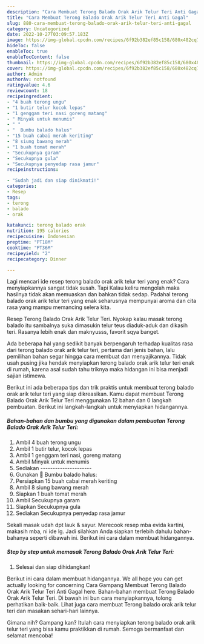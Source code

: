 ```yaml
---
description: "Cara Membuat Terong Balado Orak Arik Telur Teri Anti Gagal"
title: "Cara Membuat Terong Balado Orak Arik Telur Teri Anti Gagal"
slug: 880-cara-membuat-terong-balado-orak-arik-telur-teri-anti-gagal
category: Uncategorized
date: 2022-10-27T03:09:57.183Z
image: https://img-global.cpcdn.com/recipes/6f92b382ef85c158/680x482cq70/terong-balado-orak-arik-telur-teri-foto-resep-utama.jpg
hideToc: false
enableToc: true
enableTocContent: false
thumbnail: https://img-global.cpcdn.com/recipes/6f92b382ef85c158/680x482cq70/terong-balado-orak-arik-telur-teri-foto-resep-utama.jpg
cover: https://img-global.cpcdn.com/recipes/6f92b382ef85c158/680x482cq70/terong-balado-orak-arik-telur-teri-foto-resep-utama.jpg
author: Admin
authorAv: notfound
ratingvalue: 4.6
reviewcount: 18
recipeingredient:
- "4 buah terong ungu"
- "1 butir telur kocok lepas"
- "1 genggam teri nasi goreng matang"
- " Minyak untuk menumis"
- " "
- "  Bumbu balado halus"
- "15 buah cabai merah keriting"
- "8 siung bawang merah"
- "1 buah tomat merah"
- "Secukupnya garam"
- "Secukupnya gula"
- "Secukupnya penyedap rasa jamur"
recipeinstructions:

- "Sudah jadi dan siap dinikmati!"
categories:
- Resep
tags:
- terong
- balado
- orak

katakunci: terong balado orak 
nutrition: 195 calories
recipecuisine: Indonesian
preptime: "PT18M"
cooktime: "PT36M"
recipeyield: "2"
recipecategory: Dinner

---
```



Lagi mencari ide resep terong balado orak arik telur teri yang enak? Cara menyiapkannya sangat tidak susah. Tapi Kalau keliru mengolah maka hasilnya tidak akan memuaskan dan bahkan tidak sedap. Padahal terong balado orak arik telur teri yang enak seharusnya mempunyai aroma dan cita rasa yang mampu memancing selera kita.


Resep Terong Balado Orak Arik Telur Teri. Nyokap kalau masak terong balado itu sambalnya suka dimasukin telur teus diaduk-aduk dan dikasih teri. Rasanya lebih enak dan maknyusss, favorit sqya banget.

Ada beberapa hal yang sedikit banyak berpengaruh terhadap kualitas rasa dari terong balado orak arik telur teri, pertama dari jenis bahan, lalu pemilihan bahan segar hingga cara membuat dan menyajikannya. Tidak usah pusing jika hendak menyiapkan terong balado orak arik telur teri enak di rumah, karena asal sudah tahu triknya maka hidangan ini bisa menjadi sajian istimewa.


Berikut ini ada beberapa tips dan trik praktis untuk membuat terong balado orak arik telur teri yang siap dikreasikan. Kamu dapat membuat Terong Balado Orak Arik Telur Teri menggunakan 12 bahan dan 0 langkah pembuatan. Berikut ini langkah-langkah untuk menyiapkan hidangannya.

<!--inarticleads1-->

##### Bahan-bahan dan bumbu yang digunakan dalam pembuatan Terong Balado Orak Arik Telur Teri:

1. Ambil 4 buah terong ungu
1. Ambil 1 butir telur, kocok lepas
1. Ambil 1 genggam teri nasi, goreng matang
1. Ambil  Minyak untuk menumis
1. Sediakan  ---------------------
1. Gunakan  🌻 Bumbu balado halus:
1. Persiapkan 15 buah cabai merah keriting
1. Ambil 8 siung bawang merah
1. Siapkan 1 buah tomat merah
1. Ambil Secukupnya garam
1. Siapkan Secukupnya gula
1. Sediakan Secukupnya penyedap rasa jamur


Sekali masak udah dpt lauk &amp; sayur. Merecook resep mba evida kartini, makasih mba, ni ide lg. Jadi silahkan Anda siapkan terlebih dahulu bahan-bahanya seperti dibawah ini. Berikut ini cara dalam membuat hidangannya. 

<!--inarticleads2-->

##### Step by step untuk memasak Terong Balado Orak Arik Telur Teri:


1. Selesai dan siap dihidangkan!

Berikut ini cara dalam membuat hidangannya. We all hope you can get actually looking for concerning Cara Gampang Membuat Terong Balado Orak Arik Telur Teri Anti Gagal here. Bahan-bahan membuat Terong Balado Orak Arik Telur Teri. Di bawah ini bun cara menyiapkannya, tolong perhatikan baik-baik. Lihat juga cara membuat Terong balado orak arik telur teri dan masakan sehari-hari lainnya. 

Gimana nih? Gampang kan? Itulah cara menyiapkan terong balado orak arik telur teri yang bisa kamu praktikkan di rumah. Semoga bermanfaat dan selamat mencoba!
